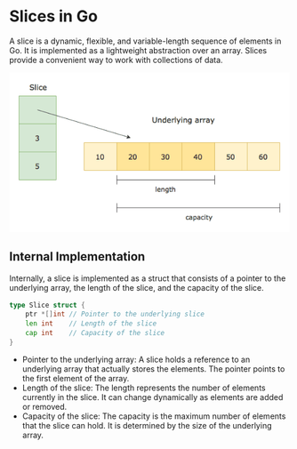 # Slices in Go

A slice is a dynamic, flexible, and variable-length sequence of elements in Go. It is implemented as a lightweight abstraction over an array. Slices provide a convenient way to work with collections of data.

![Slices](img.png)

## Internal Implementation

Internally, a slice is implemented as a struct that consists of a pointer to the underlying array, the length of the slice, and the capacity of the slice.

```go
type Slice struct {
	ptr *[]int // Pointer to the underlying slice
	len int    // Length of the slice
	cap int    // Capacity of the slice
}

```

- Pointer to the underlying array: A slice holds a reference to an underlying array that actually stores the elements. The pointer points to the first element of the array.
- Length of the slice: The length represents the number of elements currently in the slice. It can change dynamically as elements are added or removed.
- Capacity of the slice: The capacity is the maximum number of elements that the slice can hold. It is determined by the size of the underlying array.